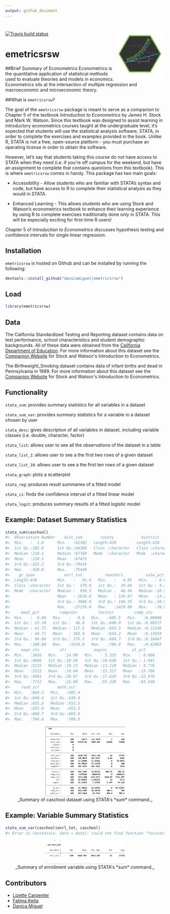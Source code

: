 ```yaml
---
output: github_document
---
```

# <img src="man/figures/images/emetricsrsw_hex_logo.jpg" align="right" height=150/>

<!-- README.md is generated from README.Rmd. Please edit that file -->
<!-- badges: start -->
[![Travis build status](https://travis-ci.org/danicamiguel/emetricsrsw.svg?branch=master)](https://travis-ci.org/danicamiguel/emetricsrsw)
<!-- badges: end -->



# emetricsrsw

##Brief Summary of Econometrics
Econometrics is the quantitative application of statistical methods used to evaluate theories and models in economics. Econometrics sits at the intersection of multiple regression and macroeconomic and microeconomic theory.  

##What is `emetricsrsw`?

The goal of the `emetricsrsw` package is meant to serve as a companion to Chapter 5 of the textbook *Introduction to Econometrics* by James H. Stock and Mark W. Watson. Since this textbook was designed to assist learning in introductory econometrics courses taught at the undergraduate level, it’s expected that students will use the statistical analysis software, STATA, in order to complete the exercises and examples provided in the book. Unlike R, STATA is not a free, open-source platform - you must purchase an operating license in order to obtain the software.

However, let’s say that students taking this course do not have access to STATA when they need (i.e. if you’re off campus for the weekend, but have an assignment to complete that contains questions from this textbook). This is where `emetricsrsw` comes in handy. This package has two main goals: 

- Accessibility - Allow students who are familiar with STATA’s syntax and code, but have access to R to complete their statistical analysis as they would in STATA. 

- Enhanced Learning - This allows students who are using Stock and Watson’s econometrics textbook to enhance their learning experience by using R to complete exercises traditionally done only in STATA. This will be especially exciting for first-time R users! 

Chapter 5 of *Introduction to Econometrics* discusses hypothesis testing and confidence intervals for single linear regression. 

## Installation

`emetricsrsw` is hosted on Github and can be installed by running the following: 

```r
devtools::install_github("danicamiguel/emetricsrsw")
```

## Load


```r
library(emetricsrsw)
```

## Data

The California Standardized Testing and Reporting dataset contains data on test performance, school characteristics and student demographic backgrounds. All of these data were obtained from the [California Department of Education](http://www.cde.ca.gov). For more information about this dataset see the [Companion Website](https://wps.pearsoned.com/aw_stock_ie_3/178/45691/11696965.cw/index.html) for Stock and Watson's Introduction to Econometrics. 

The Birthweight_Smoking dataset contains data of infant births and dead in Pennsylvania in 1989. For more information about this dataset see the [Companion Website](https://wps.pearsoned.com/aw_stock_ie_3/178/45691/11696965.cw/index.html) for Stock and Watson's Introduction to Econometrics. 

## Functionality

`stata_sum`: provides summary statistics for all variables in a dataset

`stata_sum_var`: provides summary statistics for a variable in a dataset chosen by user

`stata_desc`: gives description of all variables in dataset, including variable classes (i.e. double, character, factor)

`stata_list`: allows user to see all the observations of the dataset in a table

`stata_list_2`: allows user to see a the first two rows of a given dataset

`stata_list_10`: allows user to see a the first ten rows of a given dataset

`stata_graph`: plots a scatterplot

`stata_reg`: produces result summaries of a fitted model

`stata_ci`: finds the confidence interval of a fitted linear model

`stata_logit`: produces summary results of a fitted logistic model




## Example: Dataset Summary Statistics 

```r
stata_sum(caschool)
#>  Observation Number    dist_cod        county            district        
#>  Min.   :  1.0      Min.   :61382   Length:420         Length:420        
#>  1st Qu.:105.8      1st Qu.:64308   Class :character   Class :character  
#>  Median :210.5      Median :67760   Mode  :character   Mode  :character  
#>  Mean   :210.5      Mean   :67473                                        
#>  3rd Qu.:315.2      3rd Qu.:70419                                        
#>  Max.   :420.0      Max.   :75440                                        
#>    gr_span             enrl_tot          teachers          calw_pct     
#>  Length:420         Min.   :   81.0   Min.   :   4.85   Min.   : 0.000  
#>  Class :character   1st Qu.:  379.0   1st Qu.:  19.66   1st Qu.: 4.395  
#>  Mode  :character   Median :  950.5   Median :  48.56   Median :10.520  
#>                     Mean   : 2628.8   Mean   : 129.07   Mean   :13.246  
#>                     3rd Qu.: 3008.0   3rd Qu.: 146.35   3rd Qu.:18.981  
#>                     Max.   :27176.0   Max.   :1429.00   Max.   :78.994  
#>     meal_pct         computer         testscr         comp_stu      
#>  Min.   :  0.00   Min.   :   0.0   Min.   :605.5   Min.   :0.00000  
#>  1st Qu.: 23.28   1st Qu.:  46.0   1st Qu.:640.0   1st Qu.:0.09377  
#>  Median : 41.75   Median : 117.5   Median :654.5   Median :0.12546  
#>  Mean   : 44.71   Mean   : 303.4   Mean   :654.2   Mean   :0.13593  
#>  3rd Qu.: 66.86   3rd Qu.: 375.2   3rd Qu.:666.7   3rd Qu.:0.16447  
#>  Max.   :100.00   Max.   :3324.0   Max.   :706.8   Max.   :0.42083  
#>     expn_stu         str            avginc           el_pct      
#>  Min.   :3926   Min.   :14.00   Min.   : 5.335   Min.   : 0.000  
#>  1st Qu.:4906   1st Qu.:18.58   1st Qu.:10.639   1st Qu.: 1.941  
#>  Median :5215   Median :19.72   Median :13.728   Median : 8.778  
#>  Mean   :5312   Mean   :19.64   Mean   :15.317   Mean   :15.768  
#>  3rd Qu.:5601   3rd Qu.:20.87   3rd Qu.:17.629   3rd Qu.:22.970  
#>  Max.   :7712   Max.   :25.80   Max.   :55.328   Max.   :85.540  
#>     read_scr        math_scr    
#>  Min.   :604.5   Min.   :605.4  
#>  1st Qu.:640.4   1st Qu.:639.4  
#>  Median :655.8   Median :652.5  
#>  Mean   :655.0   Mean   :653.3  
#>  3rd Qu.:668.7   3rd Qu.:665.9  
#>  Max.   :704.0   Max.   :709.5
```

<img src="man/figures/images/sum_caschool.png" title="plot of chunk unnamed-chunk-6" alt="plot of chunk unnamed-chunk-6" width="50%" style="display: block; margin: auto;" />

<center> _Summary of caschool dataset using STATA's *sum* command._ </center>

## Example: Variable Summary Statistics 

```r
stata_sum_var(caschool$enrl_tot, caschool)
#> Error in favstats(x, data = data): could not find function "favstats"
```

<img src="man/figures/images/sum_enrollment.png" title="plot of chunk unnamed-chunk-8" alt="plot of chunk unnamed-chunk-8" width="50%" style="display: block; margin: auto;" />

<center> _Summary of enrollment variable using STATA's *sum* command._ </center>

## Contributors

- [Lizette Carpenter](https://github.com/lcarpenter20)
- [Fatima Keita](https://github.com/fatimak98)
- [Danica Miguel](https://github.com/danicamiguel)
